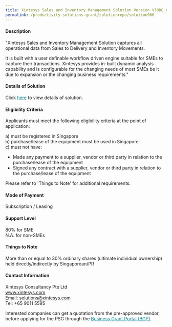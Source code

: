 ```yaml
---
title: Xintesys Sales and Inventory Management Solution Version V30DC_01-001 - Basic Pack (10 Users)
permalink: /productivity-solutions-grant/solutionrepo/solution966
---
```


#### Description

"Xintesys Sales and Inventory Management Solution captures all operational data from Sales to Delivery and Inventory Movements. 

It is built with a user definable workflow driven engine suitable for SMEs to capture their transactions. Xintesys provides in-built dynamic analysis capability and is configurable for the changing needs of most SMEs be it due to expansion or the changing business requirements."


#### Details of Solution

Click <a href='https://gb-assist-staging.netlify.app/images/psg/Xintesys_Consultanc_20200109_Annex_3_20200625143843_Part_2.pdf' style='color:#037e8a'>here</a> to view details of solution.

#### Eligibility Criteria

Applicants must meet the following eligibility criteria at the point of application:

a) must be registered in Singapore <br>
b) purchase/lease of the equipment must be used in Singapore <br>
c) must not have:
- Made any payment to a supplier, vendor or third party in relation to the purchase/lease of the equipment
- Signed any contract with a supplier, vendor or third party in relation to the purchase/lease of the equipment

Please refer to 'Things to Note' for additional requirements.

#### Mode of Payment
Subscription / Leasing

#### Support Level
80% for SME <br>
N.A. for non-SMEs

#### Things to Note
More than or equal to 30% ordinary shares (ultimate individual ownership) held directly/indirectly by Singaporean/PR

#### Contact Information
Xintesys Consultancy Pte Ltd<br>www.xintesys.com<br>Email: solutions@xintesys.com<br>Tel: +65 9011 5595

Interested companies can get a quotation from the pre-approved vendor, before applying for the PSG through the <a target='_blank' style='color:#037e8a' href='https://www.businessgrants.gov.sg/'>Business Grant Portal (BGP)</a>.
